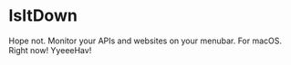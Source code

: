 # IsItDown
 Hope not. Monitor your APIs and websites on your menubar. For macOS. Right now!  YyeeeHav!
